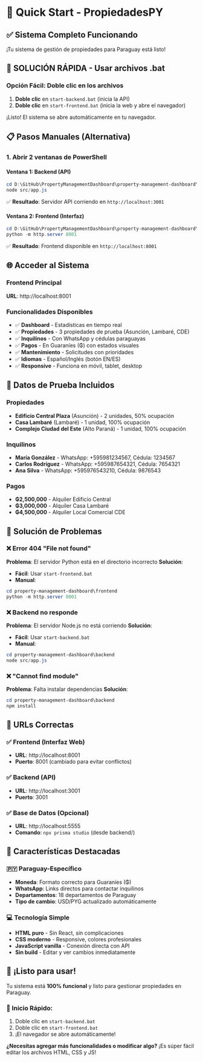 # 🚀 Quick Start - PropiedadesPY

## ✅ Sistema Completo Funcionando

¡Tu sistema de gestión de propiedades para Paraguay está listo!

## 🎯 SOLUCIÓN RÁPIDA - Usar archivos .bat

### Opción Fácil: Doble clic en los archivos
1. **Doble clic** en `start-backend.bat` (inicia la API)
2. **Doble clic** en `start-frontend.bat` (inicia la web y abre el navegador)

¡Listo! El sistema se abre automáticamente en tu navegador.

## 📋 Pasos Manuales (Alternativa)

### 1. Abrir 2 ventanas de PowerShell

#### Ventana 1: Backend (API)
```powershell
cd D:\GitHub\PropertyManagementDashboard\property-management-dashboard\backend
node src/app.js
```
✅ **Resultado**: Servidor API corriendo en `http://localhost:3001`

#### Ventana 2: Frontend (Interfaz)
```powershell
cd D:\GitHub\PropertyManagementDashboard\property-management-dashboard\frontend
python -m http.server 8001
```
✅ **Resultado**: Frontend disponible en `http://localhost:8001`

## 🌐 Acceder al Sistema

### Frontend Principal
**URL**: http://localhost:8001

### Funcionalidades Disponibles
- ✅ **Dashboard** - Estadísticas en tiempo real
- ✅ **Propiedades** - 3 propiedades de prueba (Asunción, Lambaré, CDE)
- ✅ **Inquilinos** - Con WhatsApp y cédulas paraguayas
- ✅ **Pagos** - En Guaraníes (₲) con estados visuales
- ✅ **Mantenimiento** - Solicitudes con prioridades
- ✅ **Idiomas** - Español/Inglés (botón EN/ES)
- ✅ **Responsive** - Funciona en móvil, tablet, desktop

## 🎯 Datos de Prueba Incluidos

### Propiedades
- **Edificio Central Plaza** (Asunción) - 2 unidades, 50% ocupación
- **Casa Lambaré** (Lambaré) - 1 unidad, 100% ocupación  
- **Complejo Ciudad del Este** (Alto Paraná) - 1 unidad, 100% ocupación

### Inquilinos
- **María González** - WhatsApp: +595981234567, Cédula: 1234567
- **Carlos Rodríguez** - WhatsApp: +595987654321, Cédula: 7654321
- **Ana Silva** - WhatsApp: +595976543210, Cédula: 9876543

### Pagos
- **₲2,500,000** - Alquiler Edificio Central
- **₲3,000,000** - Alquiler Casa Lambaré
- **₲4,500,000** - Alquiler Local Comercial CDE

## 🔧 Solución de Problemas

### ❌ Error 404 "File not found"
**Problema**: El servidor Python está en el directorio incorrecto
**Solución**: 
- **Fácil**: Usar `start-frontend.bat`
- **Manual**: 
```powershell
cd property-management-dashboard\frontend
python -m http.server 8001
```

### ❌ Backend no responde
**Problema**: El servidor Node.js no está corriendo
**Solución**:
- **Fácil**: Usar `start-backend.bat`
- **Manual**:
```powershell
cd property-management-dashboard\backend
node src/app.js
```

### ❌ "Cannot find module"
**Problema**: Falta instalar dependencias
**Solución**:
```powershell
cd property-management-dashboard\backend
npm install
```

## 🎨 URLs Correctas

### ✅ Frontend (Interfaz Web)
- **URL**: http://localhost:8001
- **Puerto**: 8001 (cambiado para evitar conflictos)

### ✅ Backend (API)
- **URL**: http://localhost:3001
- **Puerto**: 3001

### ✅ Base de Datos (Opcional)
- **URL**: http://localhost:5555
- **Comando**: `npx prisma studio` (desde backend/)

## 📱 Características Destacadas

### 🇵🇾 Paraguay-Específico
- **Moneda**: Formato correcto para Guaraníes (₲)
- **WhatsApp**: Links directos para contactar inquilinos
- **Departamentos**: 18 departamentos de Paraguay
- **Tipo de cambio**: USD/PYG actualizado automáticamente

### 💻 Tecnología Simple
- **HTML puro** - Sin React, sin complicaciones
- **CSS moderno** - Responsive, colores profesionales
- **JavaScript vanilla** - Conexión directa con API
- **Sin build** - Editar y ver cambios inmediatamente

## 🎉 ¡Listo para usar!

Tu sistema está **100% funcional** y listo para gestionar propiedades en Paraguay.

### 🚀 Inicio Rápido:
1. Doble clic en `start-backend.bat`
2. Doble clic en `start-frontend.bat`
3. ¡El navegador se abre automáticamente!

**¿Necesitas agregar más funcionalidades o modificar algo?** ¡Es súper fácil editar los archivos HTML, CSS y JS! 